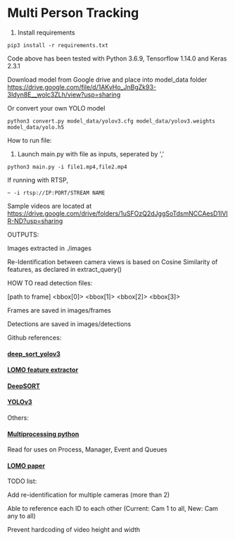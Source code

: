 # Multi Person Tracking

1. Install requirements

```
pip3 install -r requirements.txt 
```
Code above has been tested with Python 3.6.9, Tensorflow 1.14.0 and Keras 2.3.1 

Download model from Google drive and place into model_data folder
https://drive.google.com/file/d/1AKvHo_JnBgZk93-3Idyn8E__wolc3ZLh/view?usp=sharing

Or convert your own YOLO model 
```
python3 convert.py model_data/yolov3.cfg model_data/yolov3.weights model_data/yolo.h5
```
How to run file: 

1. Launch main.py with file as inputs, seperated by ','
```
python3 main.py -i file1.mp4,file2.mp4
```
If running with RTSP, 
```
~ -i rtsp://IP:PORT/STREAM NAME
```  

Sample videos are located at
https://drive.google.com/drive/folders/1uSFOzQ2dJggSoTdsmNCCAesD1IVIR-ND?usp=sharing
  

OUTPUTS:

Images extracted in ./images

Re-Identification between camera views is based on Cosine Similarity of features, as declared in extract_query()

HOW TO read detection files:

[path to frame] <bbox[0]> <bbox[1]> <bbox[2]> <bbox[3]> 

Frames are saved in images/frames

Detections are saved in images/detections

Github references:
#### [deep_sort_yolov3](https://github.com/yehengchen/Object-Detection-and-Tracking/tree/master/OneStage/yolo/deep_sort_yolov3)
#### [LOMO feature extractor](https://github.com/dongb5/LOMO-feature-extractor)
#### [DeepSORT](https://github.com/nwojke/deep_sort)
#### [YOLOv3](https://github.com/Qidian213/deep_sort_yolov3)

Others:
#### [Multiprocessing python](https://docs.python.org/3/library/multiprocessing.html)

Read for uses on Process, Manager, Event and Queues

#### [LOMO paper](https://www.cv-foundation.org/openaccess/content_cvpr_2015/papers/Liao_Person_Re-Identification_by_2015_CVPR_paper.pdf)


TODO list:

Add re-identification for multiple cameras (more than 2)

Able to reference each ID to each other (Current: Cam 1 to all, New: Cam any to all)

Prevent hardcoding of video height and width

